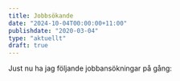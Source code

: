 ```yaml
---
title: Jobbsökande
date: "2024-10-04T00:00:00+11:00"
publishdate: "2020-03-04"
type: "aktuellt"
draft: true
---
```


Just nu ha jag följande jobbansökningar på gång:

